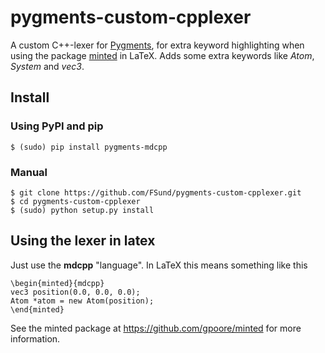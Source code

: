 # pygments-custom-cpplexer

A custom C++-lexer for [Pygments](http://pygments.org/), for extra keyword highlighting when using the package [minted](https://github.com/gpoore/minted) in LaTeX. Adds some extra keywords like *Atom*, *System* and *vec3*.

## Install

### Using PyPI and pip

    $ (sudo) pip install pygments-mdcpp


### Manual

    $ git clone https://github.com/FSund/pygments-custom-cpplexer.git
    $ cd pygments-custom-cpplexer
    $ (sudo) python setup.py install

## Using the lexer in latex

Just use the **mdcpp** "language". In LaTeX this means something like this

    \begin{minted}{mdcpp}
    vec3 position(0.0, 0.0, 0.0);
    Atom *atom = new Atom(position);
    \end{minted}

See the minted package at https://github.com/gpoore/minted for more information.

